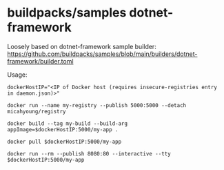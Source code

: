 # buildpacks/samples dotnet-framework
Loosely based on dotnet-framework sample builder: https://github.com/buildpacks/samples/blob/main/builders/dotnet-framework/builder.toml

Usage:
```
dockerHostIP="<IP of Docker host (requires insecure-registries entry in daemon.json)>"

docker run --name my-registry --publish 5000:5000 --detach micahyoung/registry

docker build --tag my-build --build-arg appImage=$dockerHostIP:5000/my-app .

docker pull $dockerHostIP:5000/my-app

docker run --rm --publish 8080:80 --interactive --tty $dockerHostIP:5000/my-app
```

